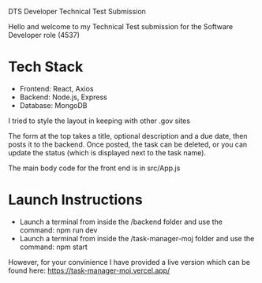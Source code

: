 DTS Developer Technical Test Submission

Hello and welcome to my Technical Test submission for the Software Developer role (4537)

# Tech Stack
- Frontend: React, Axios
- Backend: Node.js, Express
- Database: MongoDB

I tried to style the layout in keeping with other .gov sites

The form at the top takes a title, optional description and a due date, then posts it to the backend.
Once posted, the task can be deleted, or you can update the status (which is displayed next to the task name).

The main body code for the front end is in src/App.js

# Launch Instructions
- Launch a terminal from inside the /backend folder and use the command: npm run dev
- Launch a terminal from inside the /task-manager-moj folder and use the command: npm start

However, for your convinience I have provided a live version which can be found here:
https://task-manager-moj.vercel.app/
